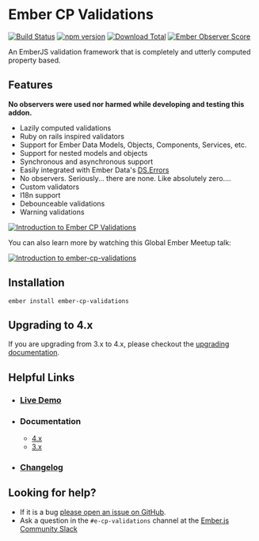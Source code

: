 # Ember CP Validations

[![Build Status](https://travis-ci.org/offirgolan/ember-cp-validations.svg?branch=master)](https://travis-ci.org/offirgolan/ember-cp-validations)
[![npm version](https://badge.fury.io/js/ember-cp-validations.svg)](http://badge.fury.io/js/ember-cp-validations)
[![Download Total](https://img.shields.io/npm/dt/ember-cp-validations.svg)](http://badge.fury.io/js/ember-cp-validations)
[![Ember Observer Score](http://emberobserver.com/badges/ember-cp-validations.svg)](http://emberobserver.com/addons/ember-cp-validations)

An EmberJS validation framework that is completely and utterly computed property based.

## Features

__No observers were used nor harmed while developing and testing this addon.__

- Lazily computed validations
- Ruby on rails inspired validators
- Support for Ember Data Models, Objects, Components, Services, etc.
- Support for nested models and objects
- Synchronous and asynchronous support
- Easily integrated with Ember Data's [DS.Errors](http://emberjs.com/api/data/classes/DS.Errors.html)
- No observers. Seriously... there are none. Like absolutely zero....
- Custom validators
- I18n support
- Debounceable validations
- Warning validations

[![Introduction to Ember CP Validations](https://cloud.githubusercontent.com/assets/2922250/21854491/ebda55b8-d7e8-11e6-8d13-00dff93be8d8.png)](https://embermap.com/video/ember-cp-validations)

You can also learn more by watching this Global Ember Meetup talk:

[![Introduction to ember-cp-validations](https://i.vimeocdn.com/video/545445254.png?mw=1920&mh=1080&q=70)](https://vimeo.com/146857699)

## Installation

```shell
ember install ember-cp-validations
```

## Upgrading to 4.x

If you are upgrading from 3.x to 4.x, please checkout the [upgrading documentation](UPGRADING.md).

## Helpful Links

- ### [Live Demo](http://offirgolan.github.io/ember-cp-validations)

- ### Documentation
  - [4.x](http://offirgolan.github.io/ember-cp-validations/docs)
  - [3.x](https://rawgit.com/offirgolan/ember-cp-validations/c4123c983e54f24dd790ffa1bad66cfdf2f47ec6/docs/index.html)

- ### [Changelog](CHANGELOG.md)

## Looking for help?

- If it is a bug [please open an issue on GitHub](http://github.com/offirgolan/ember-cp-validations/issues).
- Ask a question in the `#e-cp-validations` channel at the [Ember.js Community Slack](https://embercommunity.slack.com)
